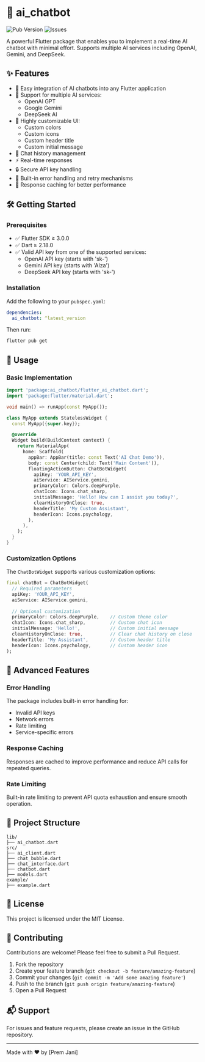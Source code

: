 # 🤖 ai_chatbot

![Pub Version](https://img.shields.io/pub/v/flutter_ai_chatbot)
![Issues](https://img.shields.io/github/issues/itsprem-09/AI-Chatbot)

A powerful Flutter package that enables you to implement a real-time AI chatbot with minimal effort. Supports multiple AI services including OpenAI, Gemini, and DeepSeek.

## ✨ Features

* 🤖 Easy integration of AI chatbots into any Flutter application
* 🔄 Support for multiple AI services:
  * OpenAI GPT
  * Google Gemini
  * DeepSeek AI
* 🎨 Highly customizable UI:
  * Custom colors
  * Custom icons
  * Custom header title
  * Custom initial message
* 📝 Chat history management
* ⚡ Real-time responses
* 🔒 Secure API key handling
* 🚀 Built-in error handling and retry mechanisms
* 💾 Response caching for better performance

## 🛠 Getting Started

### Prerequisites

* ✅ Flutter SDK ≥ 3.0.0
* ✅ Dart ≥ 2.18.0
* ✅ Valid API key from one of the supported services:
  * OpenAI API key (starts with 'sk-')
  * Gemini API key (starts with 'AIza')
  * DeepSeek API key (starts with 'sk-')

### Installation

Add the following to your `pubspec.yaml`:

```yaml
dependencies:
  ai_chatbot: ^latest_version
```

Then run:

```bash
flutter pub get
```

## 📱 Usage

### Basic Implementation

```dart
import 'package:ai_chatbot/flutter_ai_chatbot.dart';
import 'package:flutter/material.dart';

void main() => runApp(const MyApp());

class MyApp extends StatelessWidget {
  const MyApp({super.key});

  @override
  Widget build(BuildContext context) {
    return MaterialApp(
      home: Scaffold(
        appBar: AppBar(title: const Text('AI Chat Demo')),
        body: const Center(child: Text('Main Content')),
        floatingActionButton: ChatBotWidget(
          apiKey: 'YOUR_API_KEY',
          aiService: AIService.gemini,
          primaryColor: Colors.deepPurple,
          chatIcon: Icons.chat_sharp,
          initialMessage: 'Hello! How can I assist you today?',
          clearHistoryOnClose: true,
          headerTitle: 'My Custom Assistant',
          headerIcon: Icons.psychology,
        ),
      ),
    );
  }
}
```

### Customization Options

The `ChatBotWidget` supports various customization options:

```dart
final chatBot = ChatBotWidget(
  // Required parameters
  apiKey: 'YOUR_API_KEY',
  aiService: AIService.gemini,
  
  // Optional customization
  primaryColor: Colors.deepPurple,    // Custom theme color
  chatIcon: Icons.chat_sharp,         // Custom chat icon
  initialMessage: 'Hello!',           // Custom initial message
  clearHistoryOnClose: true,          // Clear chat history on close
  headerTitle: 'My Assistant',        // Custom header title
  headerIcon: Icons.psychology,       // Custom header icon
);
```

## 🔧 Advanced Features

### Error Handling

The package includes built-in error handling for:
* Invalid API keys
* Network errors
* Rate limiting
* Service-specific errors

### Response Caching

Responses are cached to improve performance and reduce API calls for repeated queries.

### Rate Limiting

Built-in rate limiting to prevent API quota exhaustion and ensure smooth operation.

## 📁 Project Structure

```text
lib/
├── ai_chatbot.dart
src/
├── ai_client.dart
├── chat_bubble.dart
├── chat_interface.dart
├── chatbot.dart
├── models.dart
example/
├── example.dart
```

## 📄 License

This project is licensed under the MIT License.

## 🤝 Contributing

Contributions are welcome! Please feel free to submit a Pull Request.

1. Fork the repository
2. Create your feature branch (`git checkout -b feature/amazing-feature`)
3. Commit your changes (`git commit -m 'Add some amazing feature'`)
4. Push to the branch (`git push origin feature/amazing-feature`)
5. Open a Pull Request

## 📬 Support

For issues and feature requests, please create an issue in the GitHub repository.

---

Made with ❤️ by [Prem Jani]
